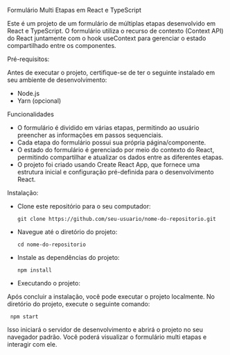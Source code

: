 Formulário Multi Etapas em React e TypeScript

Este é um projeto de um formulário de múltiplas etapas desenvolvido em React e TypeScript. O formulário utiliza o recurso de contexto (Context API) do React juntamente com o hook useContext para gerenciar o estado compartilhado entre os componentes.

Pré-requisitos:

Antes de executar o projeto, certifique-se de ter o seguinte instalado em seu ambiente de desenvolvimento:
- Node.js
- Yarn (opcional)

Funcionalidades
- O formulário é dividido em várias etapas, permitindo ao usuário preencher as informações em passos sequenciais.
- Cada etapa do formulário possui sua própria página/componente.
- O estado do formulário é gerenciado por meio do contexto do React, permitindo compartilhar e atualizar os dados entre as diferentes etapas.
- O projeto foi criado usando Create React App, que fornece uma estrutura inicial e configuração pré-definida para o desenvolvimento React.

Instalação:
- Clone este repositório para o seu computador:

      git clone https://github.com/seu-usuario/nome-do-repositorio.git

- Navegue até o diretório do projeto:

      cd nome-do-repositorio

- Instale as dependências do projeto:

      npm install

- Executando o projeto:

Após concluir a instalação, você pode executar o projeto localmente. No diretório do projeto, execute o seguinte comando:

     npm start

Isso iniciará o servidor de desenvolvimento e abrirá o projeto no seu navegador padrão. Você poderá visualizar o formulário multi etapas e interagir com ele.
